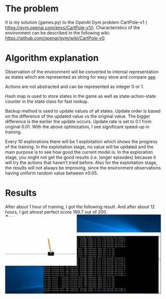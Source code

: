 # The problem
It is my solution (games.py) to the OpenAI Gym problem CartPole-v1 ( https://gym.openai.com/envs/CartPole-v1/). Characteristics of the environment can be described in the following wiki: https://github.com/openai/gym/wiki/CartPole-v0.

# Algorithm explanation
Observation of the environment will be converted to internal representation as states which are represented as string for easy store and compare [see](https://github.com/DerekLiang/opengymsolutions/blob/2ddc49fbacbea3edc9fc89999743db2909897bdc/cartpole/games.py#L16).

Actions are not abstracted and can be represented as integer 0 or 1.

Hash map is used to store states in the game as well as state-action-state counter in the state class for fast lookup.

Backup method is used to update values of all states. Update order is based on the difference of the updated value vs the original value. The bigger difference is the earlier the update occurs. Update rate is set to 0.1 from original 0.01. With the above optimization, I see significant speed-up in training.

Every 10 explorations there will be 1 exploitation which shows the progress of the training. In the exploitation stage, no value will be updated and the main purpose is to see how good the current model is. In the exploration stage, you might not get the good results (i.e. longer episodes) because it will try the actions that haven't tried before. Also for the exploitation stage, the results will not always be improving, since the environment observations having uniform random value between ±0.05.

# Results
After about 1 hour of training, I got the following result. And after about 12 hours, I got almost perfect score 199.7 out of 200.
<img src="./training-result.gif"/>
